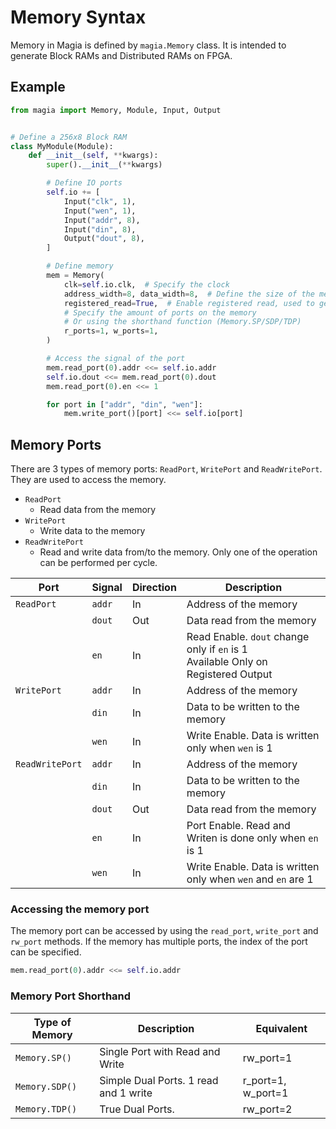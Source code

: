 # Memory Syntax

Memory in Magia is defined by `magia.Memory` class.
It is intended to generate Block RAMs and Distributed RAMs on FPGA.

## Example

```python
from magia import Memory, Module, Input, Output


# Define a 256x8 Block RAM
class MyModule(Module):
    def __init__(self, **kwargs):
        super().__init__(**kwargs)

        # Define IO ports
        self.io += [
            Input("clk", 1),
            Input("wen", 1),
            Input("addr", 8),
            Input("din", 8),
            Output("dout", 8),
        ]

        # Define memory
        mem = Memory(
            clk=self.io.clk,  # Specify the clock
            address_width=8, data_width=8,  # Define the size of the memory
            registered_read=True,  # Enable registered read, used to generate BRAM
            # Specify the amount of ports on the memory
            # Or using the shorthand function (Memory.SP/SDP/TDP)
            r_ports=1, w_ports=1,
        )

        # Access the signal of the port
        mem.read_port(0).addr <<= self.io.addr
        self.io.dout <<= mem.read_port(0).dout
        mem.read_port(0).en <<= 1

        for port in ["addr", "din", "wen"]:
            mem.write_port()[port] <<= self.io[port]
```

## Memory Ports

There are 3 types of memory ports: `ReadPort`, `WritePort` and `ReadWritePort`.
They are used to access the memory.

- `ReadPort`
    - Read data from the memory
- `WritePort`
    - Write data to the memory
- `ReadWritePort`
    - Read and write data from/to the memory. Only one of the operation can be performed per cycle.

| Port            | Signal | Direction | Description                                                                            |
|-----------------|--------|-----------|----------------------------------------------------------------------------------------|
| `ReadPort`      | `addr` | In        | Address of the memory                                                                  |
|                 | `dout` | Out       | Data read from the memory                                                              |
|                 | `en`   | In        | Read Enable. `dout` change only if `en` is 1 <br/> Available Only on Registered Output |
| `WritePort`     | `addr` | In        | Address of the memory                                                                  |
|                 | `din`  | In        | Data to be written to the memory                                                       |
|                 | `wen`  | In        | Write Enable. Data is written only when `wen` is 1                                     |
| `ReadWritePort` | `addr` | In        | Address of the memory                                                                  |
|                 | `din`  | In        | Data to be written to the memory                                                       |
|                 | `dout` | Out       | Data read from the memory                                                              |
|                 | `en`   | In        | Port Enable. Read and Writen is done only when `en` is 1                               |
|                 | `wen`  | In        | Write Enable. Data is written only when `wen` and `en` are 1                           |

### Accessing the memory port

The memory port can be accessed by using the `read_port`, `write_port` and `rw_port` methods.
If the memory has multiple ports, the index of the port can be specified.

```python
mem.read_port(0).addr <<= self.io.addr
```

### Memory Port Shorthand

| Type of Memory | Description                           | Equivalent         |
|----------------|---------------------------------------|--------------------|
| `Memory.SP()`  | Single Port with Read and Write       | rw_port=1          |
| `Memory.SDP()` | Simple Dual Ports. 1 read and 1 write | r_port=1, w_port=1 |
| `Memory.TDP()` | True Dual Ports.                      | rw_port=2          |

